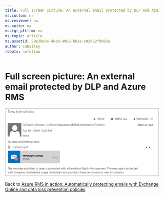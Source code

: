 ```yaml
---
title: Full screen picture: An external email protected by DLP and Azure RMS
ms.custom: na
ms.reviewer: na
ms.suite: na
ms.tgt_pltfrm: na
ms.topic: article
ms.assetid: 59e3b68e-4bed-4962-bb1e-e82d82f8000a
author: Cabailey
robots: nofollow
---
```

# Full screen picture: An external email protected by DLP and Azure RMS
![](./media/AzRMS_DLPProtectedEmail.png)

Back to [Azure RMS in action: Automatically protecting emails with Exchange Online and data loss prevention policies](http://technet.microsoft.com/library/jj585026.aspx)

